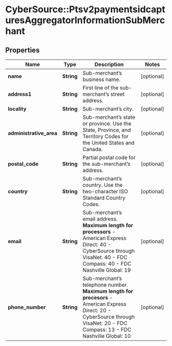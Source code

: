 # CyberSource::Ptsv2paymentsidcapturesAggregatorInformationSubMerchant

## Properties
Name | Type | Description | Notes
------------ | ------------- | ------------- | -------------
**name** | **String** | Sub-merchant’s business name. | [optional] 
**address1** | **String** | First line of the sub-merchant’s street address. | [optional] 
**locality** | **String** | Sub-merchant’s city. | [optional] 
**administrative_area** | **String** | Sub-merchant’s state or province. Use the State, Province, and Territory Codes for the United States and Canada.  | [optional] 
**postal_code** | **String** | Partial postal code for the sub-merchant’s address. | [optional] 
**country** | **String** | Sub-merchant’s country. Use the two-character ISO Standard Country Codes. | [optional] 
**email** | **String** | Sub-merchant’s email address.  **Maximum length for processors**   - American Express Direct: 40  - CyberSource through VisaNet: 40  - FDC Compass: 40  - FDC Nashville Global: 19  | [optional] 
**phone_number** | **String** | Sub-merchant’s telephone number.  **Maximum length for procesors**   - American Express Direct: 20  - CyberSource through VisaNet: 20  - FDC Compass: 13  - FDC Nashville Global: 10  | [optional] 


